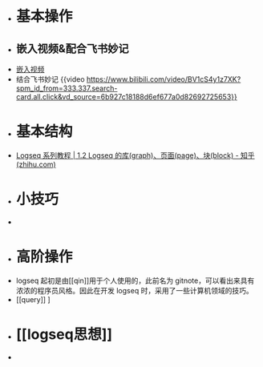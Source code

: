 - # 基本操作
- ## 嵌入视频&配合飞书妙记
- [嵌入视频](https://www.xiaohongshu.com/discovery/item/62c96f9900000000210351a7)
- 结合飞书妙记 {{video https://www.bilibili.com/video/BV1cS4y1z7XK?spm_id_from=333.337.search-card.all.click&vd_source=6b927c18188d6ef677a0d82692725653}}
- # 基本结构
- [Logseq 系列教程 | 1.2 Logseq 的库(graph)、页面(page)、块(block) - 知乎 (zhihu.com)](https://zhuanlan.zhihu.com/p/370299376)
- # 小技巧
-
- # 高阶操作
- logseq 起初是由[[qin]]用于个人使用的，此前名为 gitnote，可以看出来具有浓浓的程序员风格。因此在开发 logseq 时，采用了一些计算机领域的技巧。
- [[query]] ]
- # [[logseq思想]]
-